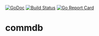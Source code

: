 [![GoDoc](https://godoc.org/github.com/bakito/commdb?status.svg)](http://godoc.org/github.com/bakito/commdb)
[![Build Status](https://travis-ci.com/bakito/commdb.svg?branch=master)](https://travis-ci.com/bakito/commdb)
[![Go Report Card](https://goreportcard.com/badge/github.com/bakito/commdb)](https://goreportcard.com/report/github.com/bakito/commdb)

# commdb

